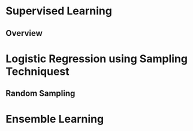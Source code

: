 # Supervised Learning

## Overview

# Logistic Regression using Sampling Techniquest

## Random Sampling


# Ensemble Learning

